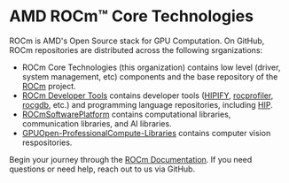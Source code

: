 # AMD ROCm™ Core Technologies
ROCm is AMD's Open Source stack for GPU Computation. On GitHub, ROCm repositories are distributed across the following srganizations:

- ROCm Core Technologies (this organization) contains low level (driver, system management, etc) components and the base repository of the [ROCm](https://github.com/RadeonOpenCompute/ROCm) project.
- [ROCm Developer Tools](https://github.com/ROCm-Developer-Tools) contains developer tools ([HIPIFY](https://github.com/ROCm-Developer-Tools/HIPIFY), [rocprofiler](https://github.com/ROCm-Developer-Tools/rocprofiler), [rocgdb](https://github.com/ROCm-Developer-Tools/rocgdb), etc.) and programming language repositories, including [HIP](https://github.com/ROCm-Developer-Tools/HIP).
- [ROCmSoftwarePlatform](https://github.com/ROCmSoftwarePlatform) contains computational libraries, communication libraries, and AI libraries.
- [GPUOpen-ProfessionalCompute-Libraries](https://github.com/GPUOpen-ProfessionalCompute-Libraries) contains computer vision respositories.

Begin your journey through the [ROCm Documentation](https://rocm.docs.amd.com/en/latest/). If you need questions or need help, reach out to us via GitHub.
